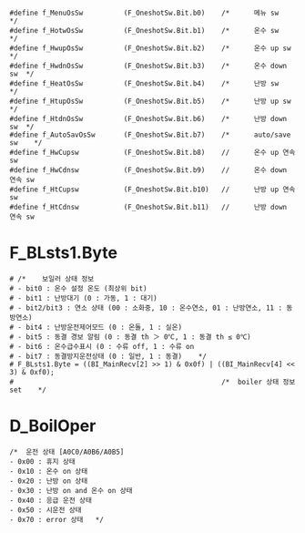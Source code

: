 
	#define	f_MenuOsSw			(F_OneshotSw.Bit.b0)	/*		메뉴 sw	*/
	#define	f_HotwOsSw			(F_OneshotSw.Bit.b1)	/*		온수 sw	*/
	#define	f_HwupOsSw			(F_OneshotSw.Bit.b2)	/*		온수 up sw	*/
	#define	f_HwdnOsSw			(F_OneshotSw.Bit.b3)	/*		온수 down sw	*/
	#define	f_HeatOsSw			(F_OneshotSw.Bit.b4)	/*		난방 sw	*/
	#define	f_HtupOsSw			(F_OneshotSw.Bit.b5)	/*		난방 up sw	*/
	#define	f_HtdnOsSw			(F_OneshotSw.Bit.b6)	/*		난방 down sw	*/
	#define	f_AutoSavOsSw		(F_OneshotSw.Bit.b7)	/*		auto/save sw	*/
	#define	f_HwCupsw			(F_OneshotSw.Bit.b8)	//		온수 up 연속 sw
	#define	f_HwCdnsw			(F_OneshotSw.Bit.b9)	//		온수 down 연속 sw
	#define	f_HtCupsw			(F_OneshotSw.Bit.b10)	//		난방 up 연속 sw
	#define	f_HtCdnsw			(F_OneshotSw.Bit.b11)	//		난방 down 연속 sw

# F_BLsts1.Byte
    # /*	보일러 상태 정보
	# - bit0 : 온수 설정 온도 (최상위 bit)
	# - bit1 : 난방대기 (0 : 가동, 1 : 대기)
	# - bit2/bit3 : 연소 샹태 (00 : 소화중, 10 : 온수연소, 01 : 난방연소, 11 : 동방연소)
	# - bit4 : 난방운전제어모드 (0 : 온돌, 1 : 실온)
	# - bit5 : 동결 경보 알림 (0 : 동결 th ＞ 0℃, 1 : 동결 th ≤ 0℃)
	# - bit6 : 온수급수표시 (0 : 수류 off, 1 : 수류 on
	# - bit7 : 동결방지운전상태 (0 : 일반, 1 : 동결)	*/
	# F_BLsts1.Byte = ((BI_MainRecv[2] >> 1) & 0x0f) | ((BI_MainRecv[4] << 3) & 0xf0);
	# 													/*	boiler 상태 정보 set	*/

# D_BoilOper
	/*	운전 상태 [A0C0/A0B6/A0B5]
	- 0x00 : 휴지 상태
	- 0x10 : 온수 on 상태
	- 0x20 : 난방 on 상태
	- 0x30 : 난방 on and 온수 on 상태
	- 0x40 : 응급 운전 상태
	- 0x50 : 시운전 상태
	- 0x70 : error 상태	*/